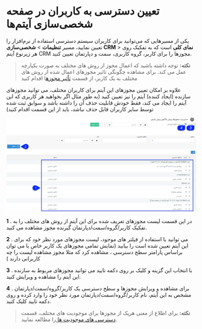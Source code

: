 # تعیین دسترسی به کاربران در صفحه شخصی‌سازی آیتم‌ها
یکی از مسیرهایی که می‌توانید برای کاربران سیستم دسترسی استفاده از نرم‌افزار را تعیین نمایید، مسیر **تنظیمات** > **شخصی‌سازی CRM** > **نمای کلی** است که به تفکیک روی هر زیرنوع آیتم CRM مجوزها را برای کاربر، گروه کاربری، سمت و دپارتمان تعیین کنید.

> **نکته:** توجه داشته باشید که اعمال مجوز از روش های مختلف به صورت یکپارچه عمل می کند. برای مشاهده چگونگی تاثیر مجوزهای اعمال شده از روش های مختلف به یک کاربر، از قسمت [تاًثیر مجوزه](https://github.com/1stco/PayamGostarDocs/blob/master/Help/Settings/GroupsAndUsersManagement/UsersAndGroupsManagement.md#permissionEffect)ا اقدام کنید

علاوه بر امکان تعیین مجوزهای این آیتم برای کاربران مختلف، می توانید مجوزهای سازنده (ایجاد کننده) آیتم را نیز تعیین کنید (به طور مثال اگر بخواهید هر کاربری که این آیتم را ایجاد می کند، فقط خودش قابلیت حذف آن را داشته باشد و سوابق ثبت شده توسط سایر کاربران قابل حذف نباشد، باید از این قسمت اقدام کنید)

![تعیین دسترسی آیتم در صفحه شخصی‌سازی](./Images/ObjectTypePermissions.png)

**1** . در این قسمت لیست مجوزهای تعریف شده برای این آیتم از روش های مختلف را به تفکیک کاربر/گروه/سمت/دپارتمان گیرنده مجوز مشاهده می کنید.

**2** . می توانید با استفاده از فیلتر های موجود، لیست مجوزهای مورد نظر خود که برای این آیتم تعیین شده است را بیابید (نمایش تمامی مجوزهای یک کاربر خاص یا می توان براساس پارامتر سطح دسترسی ، مشاهده کرد که مثلا مجوز مشاهده لیست را چه کاربرانی دارند )

**3** . با انتخاب این گزینه و کلیک بر روی دکمه تایید می توانید مجوزهای مربوط به سازنده این آیتم را مشاهده و ویرایش کنید.
 
**4** . برای مشاهده و ویرایش مجوزها و سطح دسترسی یک کاربر/گروه/سمت/دپارتمان مشخص به این آیتم، نام کاربر/گروه/سمت/دپارتمان مورد نظر خود را وارد کرده و روی دکمه تایید کلیک کنید.

> **نکته:** برای اطلاع از معنی هریک از مجوزها برای موجودیت های مختلف، قسمت [دسترسی های موجودیت ها ](https://github.com/1stco/PayamGostarDocs/blob/master/Help/Settings/Manage-groups-and-users/permissions/Availability-of-entities/Availability-of-entities.md)را مطالعه نمایید.